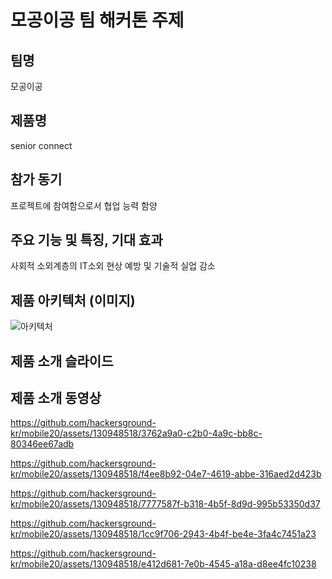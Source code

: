 # 모공이공 팀 해커톤 주제

## 팀명
모공이공


## 제품명
senior connect

## 참가 동기
프로젝트에 참여함으로서 협업 능력 함양

## 주요 기능 및 특징, 기대 효과
사회적 소외계층의 IT소외 현상 예방 및 기술적 실업 감소


## 제품 아키텍처 (이미지)

![아키텍처](https://github.com/hackersground-kr/mobile20/assets/126471230/339cb79e-d370-4a39-9d35-8e9558218077)

## 제품 소개 슬라이드


## 제품 소개 동영상


https://github.com/hackersground-kr/mobile20/assets/130948518/3762a9a0-c2b0-4a9c-bb8c-80346ee67adb


https://github.com/hackersground-kr/mobile20/assets/130948518/f4ee8b92-04e7-4619-abbe-316aed2d423b



https://github.com/hackersground-kr/mobile20/assets/130948518/7777587f-b318-4b5f-8d9d-995b53350d37



https://github.com/hackersground-kr/mobile20/assets/130948518/1cc9f706-2943-4b4f-be4e-3fa4c7451a23



https://github.com/hackersground-kr/mobile20/assets/130948518/e412d681-7e0b-4545-a18a-d8ee4fc10238




